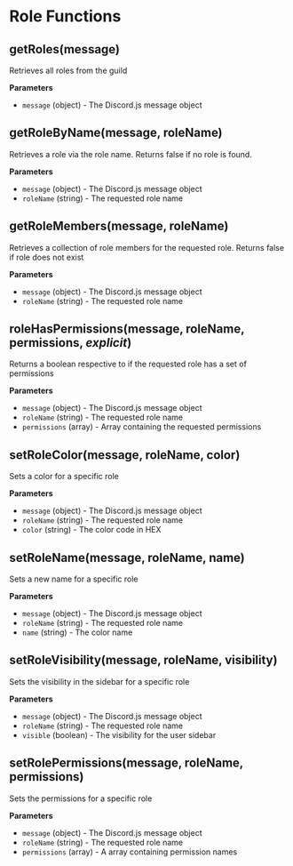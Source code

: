 # Role Functions

## getRoles(message)
Retrieves all roles from the guild

**Parameters**
* `message` (object) - The Discord.js message object

## getRoleByName(message, roleName)
Retrieves a role via the role name. Returns false if no role is found.

**Parameters**
* `message` (object) - The Discord.js message object
* `roleName` (string) - The requested role name

## getRoleMembers(message, roleName)
Retrieves a collection of role members for the requested role. Returns false if role does not exist

**Parameters**
* `message` (object) - The Discord.js message object
* `roleName` (string) - The requested role name

## roleHasPermissions(message, roleName, permissions, *explicit*)
Returns a boolean respective to if the requested role has a set of permissions

**Parameters**
* `message` (object) - The Discord.js message object
* `roleName` (string) - The requested role name
* `permissions` (array) - Array containing the requested permissions

## setRoleColor(message, roleName, color)
Sets a color for a specific role

**Parameters**
* `message` (object) - The Discord.js message object
* `roleName` (string) - The requested role name
* `color` (string) - The color code in HEX

## setRoleName(message, roleName, name)
Sets a new name for a specific role

**Parameters**
* `message` (object) - The Discord.js message object
* `roleName` (string) - The requested role name
* `name` (string) - The color name

## setRoleVisibility(message, roleName, visibility)
Sets the visibility in the sidebar for a specific role

**Parameters**
* `message` (object) - The Discord.js message object
* `roleName` (string) - The requested role name
* `visible` (boolean) - The visibility for the user sidebar

## setRolePermissions(message, roleName, permissions)
Sets the permissions for a specific role

**Parameters**
* `message` (object) - The Discord.js message object
* `roleName` (string) - The requested role name
* `permissions` (array) - A array containing permission names
